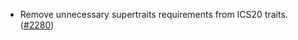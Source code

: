*   Remove unnecessary supertraits requirements from ICS20 traits.
    ([#2280](https://github.com/informalsystems/ibc-rs/pull/2280))
